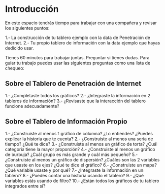 # Introducción 
En este espacio tendrás tiempo para trabajar con una compañera y revisar los siguientes puntos: 

1.- La construcción de tu tablero ejemplo con la data de Penetración de Internet. 
2.- Tu propio tablero de información con la data ejemplo que hayas dedicido usar. 

Tienes 60 minutos para trabajar juntas. Preguntar si tienes dudas. Para guiar tu trabajo puedes usar las siguientes preguntas como una lista de chequeo: 

## Sobre el Tablero de Penetración de Internet

1.- ¿Completaste todos los gráficos?
2.- ¿Integraste la información en 2 tableros de información?
3.- ¿Revisaste que la interacción del tablero funcione adecuadamente?


## Sobre el Tablero de Información Propio

1.- ¿Construiste al menos 1 gráfico de columna? ¿Lo entiendes? ¿Puedes explicar la historia que te cuenta?
2.- ¿Construiste al menos una seria de tiempo? ¿Qué te dice?
3.- ¿Construiste al menos un gráfico de torta? ¿Cuál categoría tiene la mayor proporción?
4.- ¿Construiste al menos un gráfico de burbuja? ¿Cuál grupo es más grande y cuál más pequeño?
5.- ¿Construiste al menos un gráfico de dispersión? ¿Cuáles son las 2 variables que usaste en los ejes? ¿Qué te dice el gráfico?
6.- ¿Construiste un mapa? ¿Qué variable usaste y por qué?
7.- ¿Integraste la información en un tablero?
8.- ¿Puedes contar una historia usando el tablero?
9.- ¿Qué variables estás usando de filtro?
10.- ¿Están todos los gráficos de tu tablero integrados entre sí?
